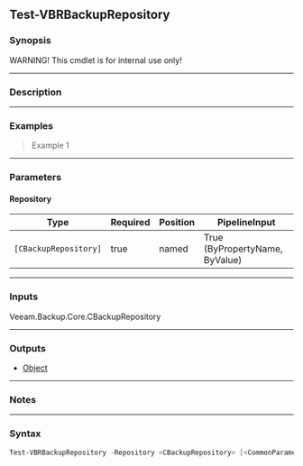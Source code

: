 Test-VBRBackupRepository
------------------------

### Synopsis
WARNING! This cmdlet is for internal use only!

---

### Description

---

### Examples
> Example 1

---

### Parameters
#### **Repository**

|Type                 |Required|Position|PipelineInput                 |
|---------------------|--------|--------|------------------------------|
|`[CBackupRepository]`|true    |named   |True (ByPropertyName, ByValue)|

---

### Inputs
Veeam.Backup.Core.CBackupRepository

---

### Outputs
* [Object](https://learn.microsoft.com/en-us/dotnet/api/System.Object)

---

### Notes

---

### Syntax
```PowerShell
Test-VBRBackupRepository -Repository <CBackupRepository> [<CommonParameters>]
```
